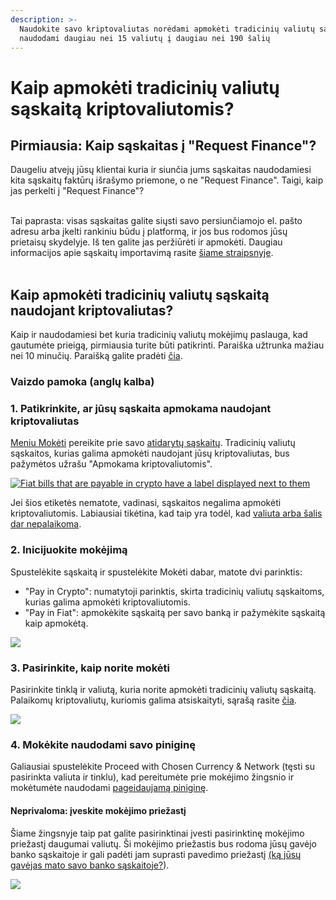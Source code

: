 ```yaml
---
description: >-
  Naudokite savo kriptovaliutas norėdami apmokėti tradicinių valiutų sąskaitas
  naudodami daugiau nei 15 valiutų į daugiau nei 190 šalių
---
```


# Kaip apmokėti tradicinių valiutų sąskaitą kriptovaliutomis?

## Pirmiausia: Kaip sąskaitas į "Request Finance"? <a href="#h_cc97355057" id="h_cc97355057"></a>

Daugeliu atvejų jūsų klientai kuria ir siunčia jums sąskaitas naudodamiesi kita sąskaitų faktūrų išrašymo priemone, o ne "Request Finance". Taigi, kaip jas perkelti į "Request Finance"?\
​

Tai paprasta: visas sąskaitas galite siųsti savo persiunčiamojo el. pašto adresu arba įkelti rankiniu būdu į platformą, ir jos bus rodomos jūsų prietaisų skydelyje. Iš ten galite jas peržiūrėti ir apmokėti. Daugiau informacijos apie sąskaitų importavimą rasite [šiame straipsnyje](https://intercom.help/request-faq/en/articles/8580646-how-to-import-bills).\
​

## Kaip apmokėti tradicinių valiutų sąskaitą naudojant kriptovaliutas? <a href="#h_6edf5b84f0" id="h_6edf5b84f0"></a>

Kaip ir naudodamiesi bet kuria tradicinių valiutų mokėjimų paslauga, kad gautumėte prieigą, pirmiausia turite būti patikrinti. Paraiška užtrunka mažiau nei 10 minučių. Paraišką galite pradėti [čia](https://app.request.finance/pay/crypto-to-fiat).

### Vaizdo pamoka (anglų kalba) <a href="#h_5f7214ddf4" id="h_5f7214ddf4"></a>

### 1. Patikrinkite, ar jūsų sąskaita apmokama naudojant kriptovaliutas <a href="#h_3c449f486e" id="h_3c449f486e"></a>

[Meniu Mokėti](https://app.request.finance/pay/bills?f=awaitingPayment) pereikite prie savo [atidarytų sąskaitų](https://app.request.finance/pay/bills?f=awaitingPayment). Tradicinių valiutų sąskaitos, kurias galima apmokėti naudojant jūsų kriptovaliutas, bus pažymėtos užrašu "Apmokama kriptovaliutomis".

[![Fiat bills that are payable in crypto have a label displayed next to them](https://downloads.intercomcdn.com/i/o/888140487/c3bc06defc4bfce0d5abc851/image.png?expires=1751479200\&signature=040c647fb81a4498b63b93667012e17ad46716de1468250305629e23d4167c19\&req=fCgvF81%2BmYlYFb4V1XW4gYByQP6kgkzzaABDfW9Qds0d40xWOsEf9SPm7X8z%0A0pJYfBXYd0cT5D9yWnT0FiXEaw%3D%3D%0A)](https://downloads.intercomcdn.com/i/o/888140487/c3bc06defc4bfce0d5abc851/image.png?expires=1751479200\&signature=040c647fb81a4498b63b93667012e17ad46716de1468250305629e23d4167c19\&req=fCgvF81%2BmYlYFb4V1XW4gYByQP6kgkzzaABDfW9Qds0d40xWOsEf9SPm7X8z%0A0pJYfBXYd0cT5D9yWnT0FiXEaw%3D%3D%0A)

Jei šios etiketės nematote, vadinasi, sąskaitos negalima apmokėti kriptovaliutomis. Labiausiai tikėtina, kad taip yra todėl, kad [valiuta arba šalis dar nepalaikoma](https://intercom.help/request-faq/en/articles/8607154-supported-currencies-and-countries-for-crypto-to-fiat-payouts).

### &#x20;2. Inicijuokite mokėjimą <a href="#h_bb7fd85283" id="h_bb7fd85283"></a>

Spustelėkite sąskaitą ir spustelėkite Mokėti dabar, matote dvi parinktis:

* "Pay in Crypto": numatytoji parinktis, skirta tradicinių valiutų sąskaitoms, kurias galima apmokėti kriptovaliutomis.
* "Pay in Fiat": apmokėkite sąskaitą per savo banką ir pažymėkite sąskaitą kaip apmokėtą.

[![](https://downloads.intercomcdn.com/i/o/888152315/afadb5f61fe7d6a43bf98d91/image.png?expires=1751479200\&signature=f6ca81cdf562cae4f4b577683fb6e949ab3e5402de57de4687bdb38b9c4d6af9\&req=fCgvF8x8noBaFb4V1XW4gQlnADmiZZeutMfo1744axzJ1eikjFCCkCNXcUM0%0A4iu93AwwdP%2B0exgUzmzot5rWpA%3D%3D%0A)](https://downloads.intercomcdn.com/i/o/888152315/afadb5f61fe7d6a43bf98d91/image.png?expires=1751479200\&signature=f6ca81cdf562cae4f4b577683fb6e949ab3e5402de57de4687bdb38b9c4d6af9\&req=fCgvF8x8noBaFb4V1XW4gQlnADmiZZeutMfo1744axzJ1eikjFCCkCNXcUM0%0A4iu93AwwdP%2B0exgUzmzot5rWpA%3D%3D%0A)

### &#x20;3. Pasirinkite, kaip norite mokėti <a href="#h_e1fbee362d" id="h_e1fbee362d"></a>

Pasirinkite tinklą ir valiutą, kuria norite apmokėti tradicinių valiutų sąskaitą. Palaikomų kriptovaliutų, kuriomis galima atsiskaityti, sąrašą rasite [čia](https://help.request.finance/en/articles/8607154-supported-currencies-and-payment-routes-for-off-ramping#h_e0ae685874).

[![](https://downloads.intercomcdn.com/i/o/1010067219/5a14e66b3405c3e66e2c2ccb/image.png?expires=1751479200\&signature=8327a68a470bfd0b8e5041c3e036576029937445224055c76082829355d19052\&req=dSAmFsl4moNeUPMW3nq%2Bga0HHFXiV7n1XV5YFzC1czf4Ap3etf1U1I86lB1k%0AcPCMhMyHPhUlyl5DOdpAZQWbJIQ%3D%0A)](https://downloads.intercomcdn.com/i/o/1010067219/5a14e66b3405c3e66e2c2ccb/image.png?expires=1751479200\&signature=8327a68a470bfd0b8e5041c3e036576029937445224055c76082829355d19052\&req=dSAmFsl4moNeUPMW3nq%2Bga0HHFXiV7n1XV5YFzC1czf4Ap3etf1U1I86lB1k%0AcPCMhMyHPhUlyl5DOdpAZQWbJIQ%3D%0A)

### &#x20;4. Mokėkite naudodami savo piniginę <a href="#h_9d8e6faaeb" id="h_9d8e6faaeb"></a>

Galiausiai spustelėkite Proceed with Chosen Currency & Network (tęsti su pasirinkta valiuta ir tinklu), kad pereitumėte prie mokėjimo žingsnio ir mokėtumėte naudodami [pageidaujamą piniginę](https://help.request.finance/en/collections/7081828-pay-with-your-preferred-wallet).

#### &#x20;Neprivaloma: įveskite mokėjimo priežastį <a href="#h_5ade143586" id="h_5ade143586"></a>

Šiame žingsnyje taip pat galite pasirinktinai įvesti pasirinktinę mokėjimo priežastį daugumai valiutų. Ši mokėjimo priežastis bus rodoma jūsų gavėjo banko sąskaitoje ir gali padėti jam suprasti pavedimo priežastį [(ką jūsų gavėjas mato savo banko sąskaitoje?](https://help.request.finance/en/articles/8687072-what-does-the-recipient-of-a-crypto-to-fiat-transfer-see-in-his-bank-account)).

[![](https://downloads.intercomcdn.com/i/o/1010082511/35b180ae640b7faa68bbfaad/image.png?expires=1751479200\&signature=de60def76f511f384b80e660e5a945d843b731d2d66623d040e21243824d050c\&req=dSAmFsl2n4ReWPMW3nq%2Bgdo76cOHcBhuqeQw%2Bio1Td3F%2BpxGjBd7jFLnEkwa%0Am2C897w2lpedM4R1mqKoIlaoX50%3D%0A)](https://downloads.intercomcdn.com/i/o/1010082511/35b180ae640b7faa68bbfaad/image.png?expires=1751479200\&signature=de60def76f511f384b80e660e5a945d843b731d2d66623d040e21243824d050c\&req=dSAmFsl2n4ReWPMW3nq%2Bgdo76cOHcBhuqeQw%2Bio1Td3F%2BpxGjBd7jFLnEkwa%0Am2C897w2lpedM4R1mqKoIlaoX50%3D%0A)
